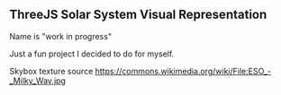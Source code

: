 
## ThreeJS Solar System Visual Representation
Name is "work in progress"

Just a fun project I decided to do for myself.

Skybox texture source https://commons.wikimedia.org/wiki/File:ESO_-_Milky_Way.jpg
